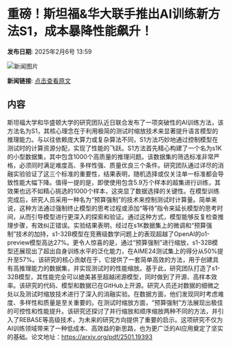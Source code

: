 # 重磅！斯坦福&华大联手推出AI训练新方法S1，成本暴降性能飙升！

**发布日期**: 2025年2月6号 13:59

![新闻图片](https://pic.chinaz.com/picmap/thumb/202305091556155027_7.jpg)

**新闻链接**: [点击查看原文](https://www.aibase.com/zh/news/15111)

## 内容

斯坦福大学和华盛顿大学的研究团队近日联合发布了一项突破性的AI训练方法，该方法名为S1，其核心理念在于利用极简的测试时缩放技术来显著提升语言模型的推理能力。与以往依赖庞大算力或复杂算法不同，S1方法巧妙地通过控制模型在测试时的计算资源分配，实现了性能的飞跃。S1方法首先精心构建了一个名为s1K的小型数据集，其中包含1000个高质量的推理问题。该数据集的筛选标准非常严格，必须同时满足难度高、多样性强、质量优良三个条件。研究团队通过详尽的消融实验验证了这三个标准的重要性，结果表明，随机选择或仅关注单一标准都会导致性能大幅下降。值得一提的是，即使使用包含5.9万个样本的超集进行训练，其效果也远不如精心挑选的1000个样本，这突显了数据选择的关键性。在模型训练完成后，研究人员采用一种名为“预算强制”的技术来控制测试时计算量。简单来说，这种方法通过强制终止模型的思考过程或添加“等待”指令来延长模型的思考时间，从而引导模型进行更深入的探索和验证。通过这种方式，模型能够反复检查推理步骤，有效纠正错误。实验结果表明，经过在s1K数据集上的微调和“预算强制”技术的加持，s1-32B模型在竞赛级数学问题上的表现超越了OpenAI的o1-preview模型高达27%。更令人惊喜的是，通过“预算强制”进行缩放，s1-32B模型还展现出了超出自身训练水平的泛化能力，在AIME24测试集上的得分从50%提升至57%。该研究的核心贡献在于，它提供了一套简单高效的方法，用于创建具有高推理能力的数据集，并实现测试时的性能缩放。基于此，研究团队打造了s1-32B模型，其性能完全可以媲美甚至超越闭源模型，同时做到了开源、高样本效率。该研究的代码、模型和数据已在GitHub上开源。研究人员还对数据的细微之处以及测试时缩放技术进行了深入的消融实验。在数据方面，他们发现同时考虑难度、多样性和质量是至关重要的。在测试时缩放方面，“预算强制”方法展现出极佳的可控性和性能提升。该研究还探讨了并行缩放和顺序缩放两种不同的方法，并引入了REBASE等高级技术，为未来的研究方向提供了重要的启示。这项研究不仅为AI训练领域带来了一种低成本、高效益的新思路，也为更广泛的AI应用奠定了坚实的基础。论文地址：https://arxiv.org/pdf/2501.19393
